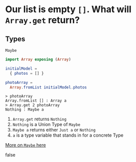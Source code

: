 <!-- Front of card ===========================================================

    Missing! Card Data

    - Type:
        A question with a [missing] word;

        - A missing function or expression you have to guess,
        - A missing input or output to remember.

    - Docs:
        http://tinyurl.com/anki-missing-card

    - Key:
        ★ Required
        ☆ Optional (recommended)
        ✎ Optional (notes, markdown)
        ⤷ Field Type

    - Notes:
        View compiled file in your text editor or a Chrome-type browser.
        The `## H2` titles represent Anki text fields, with the contents below.

========================================================================== -->


<!-- -------------------------------------------------------------------------
    ★ Title

    ⤷ `string` (auto wrapped with a `H1` tag)
-------------------------------------------------------------------------- -->
# Our list is empty `[]`. What will `Array.get` return?


<!-- -------------------------------------------------------------------------
    ☆ Subtitle

    ⤷ `string` (auto wrapped with a `H2` tag)
-------------------------------------------------------------------------- -->
## Types


<!-- -------------------------------------------------------------------------
    ☆ Syntax (inline code)

    ⤷ `code string` (auto wrapped with <p><code> tag)
-------------------------------------------------------------------------- -->
`Maybe`


<!-- -------------------------------------------------------------------------
    ★ Key point (code block or image)

    ⤷ `pre block | image`

      | Requires `markdown` fenced code block;
      | Requires `{{c1::cloze}}` tag(s))

      A markdown fenced code block that will compile to our highlighted
      code with Pandoc. Make sure to add at least one cloze deletion:

        `{{c1::the answer::HINT TEXT}}`

      Here's an example cloze card:

        @ https://codepen.io/testuser-247585903/pen/BabRjvb

      You can add cloze deletion tags to the fenced code block and
      they should work fine in Anki. You can also:

      1. `Toggle HTML Editor ⌘⇧X` (`‹›`) to enable rich text preview
      2. Highlight the text that you'd like to convert to a cloze.
      3. Press the `[...]` or `[...]+` button to add the cloze deletion
-------------------------------------------------------------------------- -->
```elm
import Array exposing (Array)

initialModel =
  { photos = [] }

photoArray =
  Array.fromList initialModel.photos
```
```terminal
> photoArray
Array.fromList [] : Array a
> Array.get 2 photoArray
Nothing : Maybe a
```


<!-- -------------------------------------------------------------------------
    ★ Key point notes

    ⤷ `rich html`
-------------------------------------------------------------------------- -->
1. `Array.get` returns `Nothing`
2. `Nothing` is a Union Type of `Maybe`
3. `Maybe a` returns either `Just a` or `Nothing`
4. `a` is a type variable that stands in for a concrete Type


<!-- -------------------------------------------------------------------------
    ✎ Other notes

    ⤷ `rich html`
-------------------------------------------------------------------------- -->
[More on `Maybe` here](https://guide.elm-lang.org/error_handling/maybe)


<!-- -------------------------------------------------------------------------
    ✎ Markdown

    ⤷ `raw text`

      Do not add the compiled HTML to your card, rather, use the raw text
      Markdown fenced code block. This makes for easier editing of a card
      later on.

      Please be careful:

        Warning: remove all `{{c1:cloze}}` cloze deletion tags!

      If you save your card with cloze deletion tags in the `★ Markdown`
      field, Anki will throw an error, and you might not be able to save
      your card.
-------------------------------------------------------------------------- -->
false
